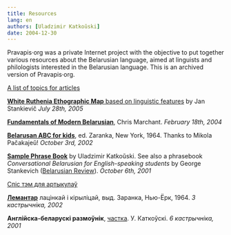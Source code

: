 ```yaml
---
title: Resources
lang: en
authors: [Uladzimir Katkoŭski]
date: 2004-12-30
---
```


Pravapis·org was a private Internet project with the objective to put together various resources about the Belarusian language, aimed at linguists and philologists interested in the Belarusian language. This is an archived version of Pravapis·org.

[A list of topics for articles](/articles/sought_articles.html)

[**White Ruthenia Ethographic Map** based on linguistic features](/articles/art_belarus_ethnographic_map1953) by Jan Stankievič  *July 28th, 2005*

[**Fundamentals of Modern Belarusian**](/assets/fundamental_belarusian.pdf), Chris Marchant. *February 18th, 2004*



[**Belarusan ABC for kids**](/assets/belarus_lemantar.pdf), ed. Zaranka, New York, 1964. Thanks to  Mikola Pačakajeŭ! *October 3rd, 2002*

[**Sample Phrase Book**](lphrase2001.pdf) by Uladzimir Katkoŭski. See also a phrasebook _Conversational Belarusian for English-speaking students_ by George Stankevich ([Belarusian Review](http://www.belreview.cz/downloads.html)). *October 6th, 2001*



[Спіс тэм для артыкулаў](/articles/sought_articles.html)


[**Лемантар**](/assets/belarus_lemantar.pdf) лацінкай і кірыліцай, выд. Заранка, Нью-Ёрк, 1964. *3 кастрычніка, 2002*

**Англійска-беларускі размоўнік**, [частка](/assets/lphrase2001.pdf). У. Каткоўскі. *6 кастрычніка, 2001*

